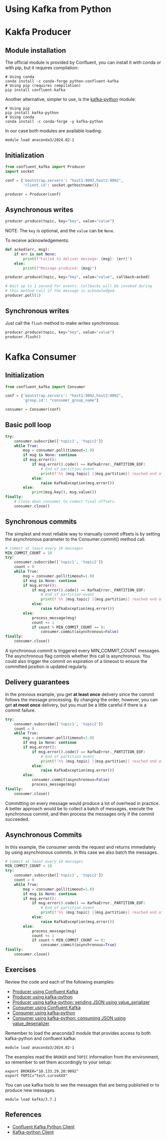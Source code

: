 # Using Kafka from Python

# Kakfa Producer
## Module installation
The official module is provided by Confluent, you can install it with conda or with pip, but it requires compilation:
```
# Using conda
conda install -c conda-forge python-confluent-kafka
# Using pip (requires compilation)
pip install confluent-kafka
```

Another alternative, simpler to use, is the [kafka-python](https://github.com/dpkp/kafka-python) module:
```
# Using pip
pip install kafka-python
# Using conda
conda install -c conda-forge -y kafka-python
```

In our case both modules are available loading:
```
module load anaconda3/2024.02-1
```

## Initialization
```python
from confluent_kafka import Producer
import socket

conf = {'bootstrap.servers': "host1:9092,host2:9092",
        'client.id': socket.gethostname()}

producer = Producer(conf)
```

## Asynchronous writes
```python
producer.produce(topic, key="key", value="value")
```
NOTE: The `key` is optional, and the `value` can be `None`.

To receive acknowledgements:
```python
def acked(err, msg):
    if err is not None:
        print(f"Failed to deliver message: {msg}: {err}")
    else:
        print(f"Message produced: {msg}")

producer.produce(topic, key="key", value="value", callback=acked)

# Wait up to 1 second for events. Callbacks will be invoked during
# this method call if the message is acknowledged.
producer.poll(1)
```

## Synchronous writes
Just call the `flush` method to make writes synchronous:
```python
producer.produce(topic, key="key", value="value")
producer.flush()
```

# Kafka Consumer
## Initialization
```python
from confluent_kafka import Consumer

conf = {'bootstrap.servers': "host1:9092,host2:9092",
        'group.id': "consumer_group_name"}

consumer = Consumer(conf)
```
## Basic poll loop
```python
try:
    consumer.subscribe(['topic1', 'topic2'])
    while True:
        msg = consumer.poll(timeout=1.0)
        if msg is None: continue
        if msg.error():
            if msg.error().code() == KafkaError._PARTITION_EOF:
                # End of partition event
                print(f'%% {msg.topic} [{msg.partition}] reached end at offset {msg.offset}\n')
            else:
                raise KafkaException(msg.error())
        else:
            print(msg.key(), msg.value())
finally:
    # Close down consumer to commit final offsets.
    consumer.close()
```

## Synchronous commits
The simplest and most reliable way to manually commit offsets is by setting the asynchronous parameter to the Consumer.commit() method call.
```python
# Commit at least every 10 messages
MIN_COMMIT_COUNT = 10
try:
    consumer.subscribe(['topic1', 'topic2'])
    count = 0
    while True:
        msg = consumer.poll(timeout=1.0)
        if msg is None: continue
        if msg.error():
            if msg.error().code() == KafkaError._PARTITION_EOF:
                # End of partition event
                print(f'%% {msg.topic} [{msg.partition}] reached end at offset {msg.offset}\n')
            else:
                raise KafkaException(msg.error())
        else:
            process_message(msg)
            count += 1
            if count % MIN_COMMIT_COUNT == 0:
                consumer.commit(asynchronous=False)
finally:
    consumer.close()
```
A synchronous commit is triggered every MIN_COMMIT_COUNT messages. The asynchronous flag controls whether this call is asynchronous. You could also trigger the commit on expiration of a timeout to ensure the committed position is updated regularly.

## Delivery guarantees
In the previous example, you get **at least once** delivery since the commit follows the message processing. By changing the order, however, you can get **at most once** delivery, but you must be a little careful if there is a commit failure.
```python
try:
    consumer.subscribe(['topic1', 'topic2'])
    count = 0
    while True:
        msg = consumer.poll(timeout=1.0)
        if msg is None: continue
        if msg.error():
            if msg.error().code() == KafkaError._PARTITION_EOF:
                # End of partition event
                print(f'%% {msg.topic} [{msg.partition}] reached end at offset {msg.offset}\n')
            else:
                raise KafkaException(msg.error())
        else:
            consumer.commit(asynchronous=False)
            process_message(msg)
finally:
    consumer.close()
```

Committing on every message would produce a lot of overhead in practice. A better approach would be to collect a batch of messages, execute the synchronous commit, and then process the messages only if the commit succeeded.

## Asynchronous Commits
In this example, the consumer sends the request and returns immediately by using asynchronous commits. In this case we also batch the messages.
```python
# Commit at least every 10 messages
MIN_COMMIT_COUNT = 10
try:
    consumer.subscribe(['topic1', 'topic2'])
    count = 0
    while True:
        msg = consumer.poll(timeout=1.0)
        if msg is None: continue
        if msg.error():
            if msg.error().code() == KafkaError._PARTITION_EOF:
                # End of partition event
                print(f'%% {msg.topic} [{msg.partition}] reached end at offset {msg.offset}\n')
            else:
                raise KafkaException(msg.error())
        else:
            process_message(msg)
            count += 1
            if count % MIN_COMMIT_COUNT == 0:
                consumer.commit(asynchronous=True)
finally:
    consumer.close()
```

## Exercises
Review the code and each of the following examples:
- [Producer using Confluent Kafka](exercises/producer_using_confluent_kafka.py)
- [Producer using kafka-python](exercises/producer_using_kafka-python.py)
- [Producer using kafka-python: sending JSON using value_serializer](exercises/producer_using_kafka-python_json.py)
- [Consumer using Confluent Kafka](exercises/consumer_using_confluent_kafka.py)
- [Consumer using kafka-python](exercises/consumer_using_kafka-python.py)
- [Consumer using kafka-python: consuming JSON using value_deserializer](exercises/consumer_using_kafka-python_json.py)

Remember to load the anaconda3 module that provides access to both kafka-python and confluent kafka:
```
module load anaconda3/2024.02-1
```
The examples read the `BROKER` and `TOPIC` information from the environment, so remember to set them accordingly to your setup:
```
export BROKER="10.133.29.20:9092"
export TOPIC="test.cursoXXX"
```
You can use kafka tools to see the messages that are being published or to produce new messages.
```
module load kafka/3.7.1
```

## References
- [Confluent Kafka Python Client](https://docs.confluent.io/kafka-clients/python/current/overview.html)
- [Kafka-python Client](https://kafka-python.readthedocs.io/en/master/)
